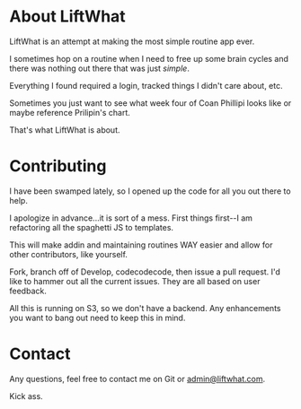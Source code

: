 About LiftWhat
========

LiftWhat is an attempt at making the most simple routine app ever.

I sometimes hop on a routine when I need to free up some brain cycles and there was nothing out there that was just *simple*.

Everything I found required a login, tracked things I didn't care about, etc.

Sometimes you just want to see what week four of Coan Phillipi looks like or maybe reference Prilipin's chart.

That's what LiftWhat is about.

Contributing
============

I have been swamped lately, so I opened up the code for all you out there to help.

I apologize in advance...it is sort of a mess. First things first--I am refactoring all the spaghetti JS to templates.

This will make addin and maintaining routines WAY easier and allow for other contributors, like yourself.

Fork, branch off of Develop, codecodecode, then issue a pull request. I'd like to hammer out all the current issues. They are all based on user feedback.

All this is running on S3, so we don't have a backend. Any enhancements you want to bang out need to keep this in mind.

Contact
=======

Any questions, feel free to contact me on Git or admin@liftwhat.com.


Kick ass.
